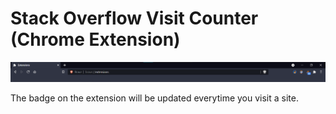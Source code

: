 # Stack Overflow Visit Counter (Chrome Extension)

![Extension Running On Chrome](./screenshots/1.png)

The badge on the extension will be updated everytime you visit a site.
